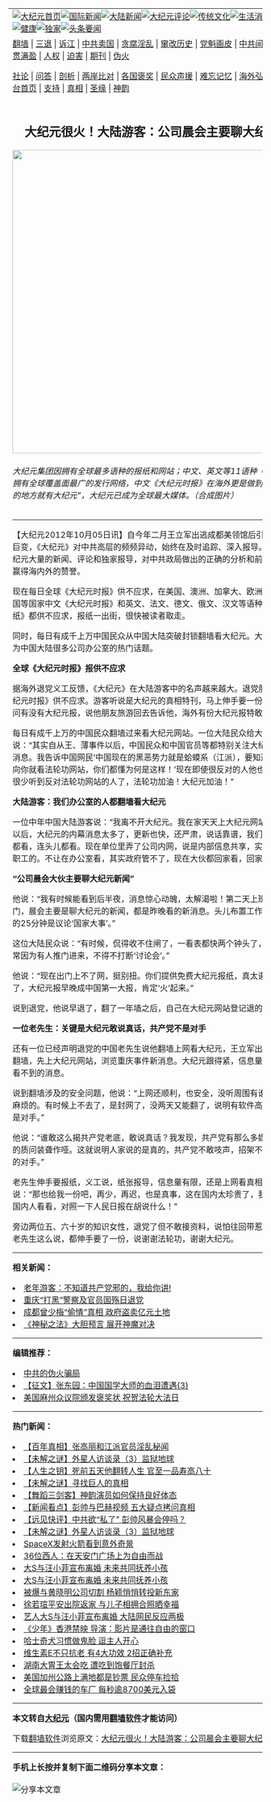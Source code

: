 <a name="1" id="1" target="_blank"></a><span id="1"></span>
<table align=center border="0"><tr><td colspan="2" VALIGN=TOP><a href="https://github.com/bejthd314/djy/blob/master/gb/nf1351518.md#1"><img src="https://raw.githubusercontent.com/bejthd314/www/master/t/djy/1.jpg" title="大纪元首页" alt="大纪元首页"></a><a href="https://github.com/bejthd314/djy/blob/master/gb/n24hr.md#1"><img src="https://raw.githubusercontent.com/bejthd314/www/master/t/djy/3.jpg" title="国际新闻" alt="国际新闻"></a><a href="https://github.com/bejthd314/djy/blob/master/gb/nsc413.md#1"><img src="https://raw.githubusercontent.com/bejthd314/www/master/t/djy/4.jpg" title="大陆新闻" alt="大陆新闻"></a><a href="https://github.com/bejthd314/djy/blob/master/gb/news392.md#1"><img src="https://raw.githubusercontent.com/bejthd314/www/master/t/djy/5.jpg" title="大纪元评论" alt="大纪元评论"></a><a href="https://github.com/bejthd314/djy/blob/master/gb/news2007.md#1"><img src="https://raw.githubusercontent.com/bejthd314/www/master/t/djy/6.jpg" title="传统文化" alt="传统文化"></a><a href="https://github.com/bejthd314/djy/blob/master/gb/news2008.md#1"><img src="https://raw.githubusercontent.com/bejthd314/www/master/t/djy/7.jpg" title="生活消费" alt="生活消费"></a><a href="https://github.com/bejthd314/djy/blob/master/gb/ncyule.md#1"><img src="https://raw.githubusercontent.com/bejthd314/www/master/t/djy/8.jpg" title="娱乐休闲" alt="娱乐休闲"></a><a href="https://github.com/bejthd314/djy/blob/master/gb/nsc1002.md#1"><img src="https://raw.githubusercontent.com/bejthd314/www/master/t/djy/9.jpg" title="健康" alt="健康"></a><a href="https://github.com/bejthd314/djy/blob/master/gb/nf6092.md#1"><img src="https://raw.githubusercontent.com/bejthd314/www/master/t/djy/10a.jpg" title="独家" alt="独家"></a><a href="https://github.com/bejthd314/djy/blob/master/gb/nf4514.md#1"><img src="https://raw.githubusercontent.com/bejthd314/www/master/t/djy/12a.jpg" title="头条要闻" alt="头条要闻"></a></td></tr>
<tr><td colspan="2" VALIGN=TOP><a target="_blank" href="https://github.com/bejthd314/www/blob/master/README.md?zsrh#1">翻墙</a> | <a target="_blank" href="https://github.com/bejthd314/djy/blob/master/gb/nf5657.md#1">三退</a> | <a target="_blank" href="https://github.com/bejthd314/djy/blob/master/gb/nf6124.md#1">诉江</a> | <a target="_blank" href="https://github.com/bejthd314/djy/blob/master/gb/nf1176117.md#1">中共卖国</a> | <a target="_blank" href="https://github.com/bejthd314/djy/blob/master/gb/nf5773.md#1">贪腐淫乱</a> | <a target="_blank" href="https://github.com/bejthd314/djy/blob/master/gb/nf1176115.md#1">窜改历史</a> | <a target="_blank" href="https://github.com/bejthd314/djy/blob/master/gb/nf1176107.md#1">党魁画皮</a> | <a target="_blank" href="https://github.com/bejthd314/djy/blob/master/gb/nf1320400.md#1">中共间谍</a> | <a target="_blank" href="https://github.com/bejthd314/djy/blob/master/gb/nf1176114.md#1">破坏传统</a> | <a target="_blank" href="https://github.com/bejthd314/ntdtv/blob/master/gb/prog447_1.md#1">恶贯满盈</a> | <a target="_blank" href="https://github.com/bejthd314/djy/blob/master/gb/ncid278.md#1">人权</a> | <a target="_blank" href="https://github.com/bejthd314/djy/blob/master/gb/nf1176111.md#1">迫害</a> | <a target="_blank" href="https://gitlab.com/szzdlab/mh-qikan/blob/master/README.md#1">期刊</a> | <a target="_blank" href="https://github.com/bejthd314/djy/blob/master/gb/nf5562.md#1">伪火</a></p><p><a target="_blank" href="https://github.com/bejthd314/djy/blob/master/gb/9p.md#1">社论</a> | <a target="_blank" href="https://github.com/bejthd314/djy/blob/master/gb/nf4378.md#1">问答</a> | <a target="_blank" href="https://github.com/bejthd314/djy/blob/master/gb/nf5792.md#1">剖析</a> | <a target="_blank" href="https://github.com/bejthd314/djy/blob/master/gb/nf5735.md#1">两岸比对</a> | <a target="_blank" href="https://github.com/bejthd314/djy/blob/master/gb/nf6119.md#1">各国褒奖</a> | <a target="_blank" href="https://github.com/bejthd314/djy/blob/master/gb/nf6120.md#1">民众声援</a> | <a target="_blank" href="https://github.com/bejthd314/djy/blob/master/gb/nf1188594.md#1">难忘记忆</a> | <a target="_blank" href="https://github.com/bejthd314/djy/blob/master/gb/nf3180.md#1">海外弘传</a> | <a target="_blank" href="https://github.com/bejthd314/djy/blob/master/gb/nf5410.md#1">万人上访</a> | <a target="_blank" href="https://github.com/bejthd314/www/blob/master/README.md?zsrh#1">平台首页</a> | <a target="_blank" href="https://github.com/bejthd314/djy/blob/master/gb/nf4386.md#1">支持</a> | <a target="_blank" href="https://github.com/bejthd314/djy/blob/master/gb/nf4389.md#1">真相</a> | <a target="_blank" href="https://github.com/bejthd314/djy/blob/master/gb/nf5790.md#1">圣缘</a> | <a target="_blank" href="https://github.com/bejthd314/djy/blob/master/gb/nf4786.md#1">神韵</a></td></tr>
<tr><td VALIGN=TOP width="626"><h2 align=center>大纪元很火！大陆游客：公司晨会主要聊大纪元新闻</h2>
<img width="600" src="https://i.epochtimes.com/assets/uploads/2012/10/1210041436222158-600x400.jpg" />
<h6>大纪元集团因拥有全球最多语种的报纸和网站；中文、英文等11语种《大纪元时报》拥有全球覆盖面最广的发行网络，中文《大纪元时报》在海外更是做到了“全球有华人的地方就有大纪元”，大纪元已成为全球最大媒体。（合成图片）
</h6>
<hr>
	<p>【<ahref="https://github.com/bejthd314/djy/blob/master/gb/tag/%E5%A4%A7%E7%BA%AA%E5%85%83.md#1">大纪元</a>2012年10月05日讯】自今年二月王立军出逃成都美领馆后引发了中国政局巨变，《大纪元》对中共高层的频频异动，始终在及时追踪、深入报导。半年多来，大纪元大量的新闻、评论和独家报导，对中共政局做出的正确的分析和前瞻性的预测，赢得海内外的赞誉。</p>
<p>现在每日全球《<ahref="https://github.com/bejthd314/djy/blob/master/gb/tag/%E5%A4%A7%E7%BA%AA%E5%85%83.md#1">大纪元</a>时报》供不应求，在美国、澳洲、加拿大、欧洲、俄罗斯、韩国等国家中文《大纪元时报》和英文、法文、德文、俄文、汉文等语种的《大纪元报纸》都供不应求，报纸一出街，很快被读者取走。</p>
<p>同时，每日有成千上万中国民众从中国大陆突破封锁翻墙看大纪元。大纪元的新闻成为中国大陆很多公司办公室的热门话题。</p>
<p><B>全球《大纪元时报》报供不应求</B></p>
<p>据海外<ahref="https://github.com/bejthd314/djy/blob/master/gb/tag/%E9%80%80%E5%85%9A.md#1">退党</a>义工反馈，《大纪元》在大陆游客中的名声越来越大。退党服务点的《大纪元时报》供不应求。游客听说是大纪元的<ahref="https://github.com/bejthd314/djy/blob/master/gb/tag/%E7%9C%9F%E7%9B%B8.md#1">真相</a>特刊，马上伸手要一份。有人下车就问有没有大纪元报，说他朋友旅游回去告诉他，海外有份大纪元报特敢说真话。</p>
<p>每日有成千上万的中国民众翻墙过来看大纪元网站。一位大陆民众给大纪元来信说：“其实自从王、薄事件以后，中国民众和中国官员等都特别关注大纪元、新唐人的消息。我告诉中国网民‘中国现在的黑恶势力就是蛤蟆系（江派），要知道蛤蟆系的动向你就看法轮功网站，你们都懂为何是这样！’现在即使很反对的人他也没话说，最近很少听到反对法轮功网站的人了，法轮功加油！大纪元加油！”</p>
<p><B> 大陆游客：我们办公室的人都翻墙看大纪元</B></p>
<p>一位中年中国大陆游客说：“我离不开大纪元。我在家天天上大纪元网站。王立军出事以后，大纪元的内幕消息太多了，更新也快，还严肃，说话靠谱，我们办公室的几位都看，连头儿都看。现在单位里弄了公司内网，说是内部信息共享，实际上是为监控职工的。不让在办公室看，其实政府管不了，现在大伙都回家看，回家翻墙更踏实。”</p>
<p><B> “公司晨会大伙主要聊大纪元新闻”</B></p>
<p>他说：“我有时候能看到后半夜，消息惊心动魄，太解渴啦！第二天上班，办公室关上门，晨会主要是聊大纪元的新闻，都是昨晚看的新消息。头儿布置工作5分钟，后面的25分钟是议论‘国家大事’。”</p>
<p>这位大陆民众说：“有时候，侃得收不住闸了，一看表都快两个钟头了，不得不打住。常因为有人推门进来，不得不打断‘讨论会’。”</p>
<p>他说：“现在出门上不了网，挺别扭。你们提供免费大纪元报纸，真太谢谢了！我看了，大纪元报早晚成中国第一大报，肯定‘火’起来。”</p>
<p>说到<ahref="https://github.com/bejthd314/djy/blob/master/gb/tag/%E9%80%80%E5%85%9A.md#1">退党</a>，他说早退了，翻了一年墙之后，自己在大纪元网站登记退的。</p>
<p><B> 一位老先生：关键是大纪元敢说真话，共产党不是对手 </B></p>
<p>还有一位已经声明退党的中国老先生说他翻墙上网看大纪元，王立军出事后，他天天翻墙，先上大纪元网站，浏览重庆事件新消息。大纪元跟得紧，信息量大，都是国内看不到的消息。</p>
<p>说到翻墙涉及的安全问题，他说：“上网还顺利，也安全，没听周围有谁因为翻墙惹出麻烦的。有时候上不去了，是封网了，没两天又能翻了，说明有软件高手，共产党不是对手。”</p>
<p>他说：“谁敢这么揭共产党老底，敢说真话？我发现，共产党有那么多媒体，对大纪元的质问装聋作哑。这就说明人家说的是真的，共产党不敢吱声，招架不住，不是人家的对手。”</p>
<p>老先生伸手要报纸，义工说，纸张报导，信息量有限，还是上网看<ahref="https://github.com/bejthd314/djy/blob/master/gb/tag/%E7%9C%9F%E7%9B%B8.md#1">真相</a>更好。老先生说：“那也给我一份吧，再少，再迟，也是真事，这在国内太珍贵了，我带回去一份给国内人看看，对照一下人民日报在胡说什么！”</p>
<p>旁边两位五、六十岁的知识女性，退党了但不敢接资料，说怕往回带惹麻烦。二位听老先生这么说，都伸手要了一份，说谢谢法轮功，谢谢大纪元。</p>
<p>
	
<hr>


<strong>相关新闻：</strong>
<li><a href="https://github.com/bejthd314/djy/blob/master/gb/12/10/2/n3695971.md#1">老年游客：不知道共产党邪的，我给你讲!</a></li>
<li><a href="https://github.com/bejthd314/djy/blob/master/gb/12/10/2/n3696785.md#1">重庆“打黑”警察及官员国殇日退党</a></li>
<li><a href="https://github.com/bejthd314/djy/blob/master/gb/12/10/3/n3696975.md#1">成都曾少梅“偷情”真相 政府盗卖亿元土地</a></li>
<li><a href="https://github.com/bejthd314/djy/blob/master/gb/12/10/3/n3697206.md#1">《神秘之法》大胆预言 展开神魔对决</a></li>
<hr>


<strong>编辑推荐：</strong>
<li><a href="https://github.com/upjkzu3674/djy/blob/master/gb/16/1/21/n4622075.md?dfh#1" target="_blank">中共的伪火骗局</a></li><li><a href="https://github.com/tsiac2612/djy/blob/master/gb/19/4/18/n11196827.md#1" target="_blank">【征文】张东园：中国国学大师的血泪遭遇(3)</a></li><li><a href="https://github.com/tsiac2612/djy/blob/master/gb/19/5/6/n11237722.md#1" target="_blank">美国麻州众议院颁发褒奖状 祝贺法轮大法日</a></li>
<hr>

<strong>热门新闻：</strong>
<li><a href="https://github.com/bejthd314/djy/blob/master/gb/21/11/16/n13379941.md#1">【百年真相】张高丽和江派官员淫乱秘闻</a></li>
<li><a href="https://github.com/bejthd314/djy/blob/master/gb/21/11/19/n13386805.md#1">【未解之谜】外星人访谈录（3）监狱地球</a></li>
<li><a href="https://github.com/bejthd314/djy/blob/master/gb/21/11/15/n13376505.md#1">【人生之钥】死前五天他翻转人生 官至一品寿高八十</a></li>
<li><a href="https://github.com/bejthd314/djy/blob/master/gb/21/11/18/n13384403.md#1">【未解之谜】寻找巨人的真相</a></li>
<li><a href="https://github.com/bejthd314/djy/blob/master/gb/21/11/20/n13388351.md#1">【舞蹈三剑客】神韵演员如何保持良好体态</a></li>
<li><a href="https://github.com/bejthd314/djy/blob/master/gb/21/11/22/n13391932.md#1">【新闻看点】彭帅与巴赫视频 五大疑点拷问真相</a></li>
<li><a href="https://github.com/bejthd314/djy/blob/master/gb/21/11/22/n13392025.md#1">【远见快评】中共欲“私了” 彭帅风暴会停吗？</a></li>
<li><a href="https://github.com/bejthd314/djy/blob/master/gb/21/11/19/n13386805.md#1">【未解之谜】外星人访谈录（3）监狱地球</a></li>
<li><a href="https://github.com/bejthd314/djy/blob/master/gb/21/11/22/n13389935.md#1">SpaceX发射火箭看到意外奇景</a></li>
<li><a href="https://github.com/bejthd314/djy/blob/master/gb/21/11/22/n13390029.md#1">36位西人：在天安门广场上为自由而战</a></li>
<li><a href="https://github.com/bejthd314/djy/blob/master/gb/21/11/22/n13390513.md#1">大S与汪小菲宣布离婚 未来共同抚养小孩</a></li>
<li><a href="https://github.com/bejthd314/djy/blob/master/gb/21/11/22/n13390513.md#1">大S与汪小菲宣布离婚 未来共同抚养小孩</a></li>
<li><a href="https://github.com/bejthd314/djy/blob/master/gb/21/11/21/n13389659.md#1">被爆与黄晓明公司切割 杨颖悄悄转投新东家</a></li>
<li><a href="https://github.com/bejthd314/djy/blob/master/gb/21/11/21/n13388773.md#1">徐若瑄平安出院返家 与儿子相拥合照晒幸福</a></li>
<li><a href="https://github.com/bejthd314/djy/blob/master/gb/21/11/22/n13391890.md#1">艺人大S与汪小菲宣布离婚 大陆网民反应两极</a></li>
<li><a href="https://github.com/bejthd314/djy/blob/master/gb/21/11/21/n13389860.md#1">《少年》香港禁映 导演：影片是通往自由的窗口</a></li>
<li><a href="https://github.com/bejthd314/djy/blob/master/gb/21/11/20/n13388038.md#1">哈士奇犬习惯做鬼脸 逗主人开心</a></li>
<li><a href="https://github.com/bejthd314/djy/blob/master/gb/21/11/22/n13391647.md#1">维生素E不只抗老 有4大功效 2招正确补充</a></li>
<li><a href="https://github.com/bejthd314/djy/blob/master/gb/21/11/21/n13388685.md#1">湖南大胃王太会吃 遭吃到饱餐厅封杀</a></li>
<li><a href="https://github.com/bejthd314/djy/blob/master/gb/21/11/21/n13388603.md#1">美国加州公路上满地都是钞票 民众停车捡拾</a></li>
<li><a href="https://github.com/bejthd314/djy/blob/master/gb/21/11/22/n13390335.md#1">全球最会赚钱的车厂 每秒逾8700美元入袋</a></li>
<hr>

<strong>本文转自<a href="https://www.epochtimes.com">大纪元</a>（国内需用<a href="https://github.com/bejthd314/www/blob/master/README.md#8">翻墙软件</a>才能访问）</strong><p>下载<a href="https://github.com/bejthd314/www/blob/master/README.md#8">翻墙软件</a>浏览原文：<a href="https://www.epochtimes.com/gb/12/10/5/n3698576.htm">大纪元很火！大陆游客：公司晨会主要聊大纪元新闻</a></p><hr>

<strong>手机上长按并复制下面二维码分享本文章：</strong><br><br><img src="https://chart.apis.google.com/chart?cht=qr&chs=240x240&choe=UTF-8&chld=M|2&chl=https://github.com/bejthd314/djy/blob/master/gb/12/10/5/n3698576.md%231" title="分享本文章"></td><td VALIGN=TOP><a href="https://github.com/bejthd314/djy/blob/master/gb/16/1/21/n4622075.md?dfh#1" target="_blank"><img src="https://raw.githubusercontent.com/bejthd314/djy/master/gb/300/wei-f1.jpg" title="中共的伪火骗局"  alt="中共的伪火骗局"></a><br><a href="https://github.com/bejthd314/www/blob/master/README.md?dfh#9" target="_blank"><img src="https://raw.githubusercontent.com/bejthd314/djy/master/gb/300/yong-h.jpg" title="永恒的见证"  alt="永恒的见证"></a><br><a href="https://github.com/bejthd314/djy/blob/master/gb/13/9/29/n3974789.md?dfh#1" target="_blank"><img src="https://raw.githubusercontent.com/bejthd314/djy/master/gb/300/shang-lnz.jpg" title="善良女子被中共投男牢"  alt="善良女子被中共投男牢"></a><br><a href="https://github.com/bejthd314/djy/blob/master/gb/16/3/16/n4663449.md?dfh#1" target="_blank"><img src="https://raw.githubusercontent.com/bejthd314/djy/master/gb/300/huo-z3.jpg" title="警卫目击活摘器官"  alt="警卫目击活摘器官"></a><br><a href="https://github.com/bejthd314/djy/blob/master/gb/16/8/7/n8177641.md?dfh#1" target="_blank"><img src="https://raw.githubusercontent.com/bejthd314/djy/master/gb/300/huo-z4.jpg" title="证人描述活摘恐怖"  alt="证人描述活摘恐怖"></a><br><a href="https://github.com/bejthd314/djy/blob/master/gb/10/4/19/n2881569.md?dfh#1" target="_blank"><img src="https://raw.githubusercontent.com/bejthd314/djy/master/gb/300/huo-z1.jpg" title="揭开活摘器官黑幕"  alt="揭开活摘器官黑幕"></a><br><a href="https://github.com/bejthd314/djy/blob/master/gb/10/11/7/n3077476.md?dfh#1" target="_blank"><img src="https://raw.githubusercontent.com/bejthd314/djy/master/gb/300/ma-ks.jpg" title="马克思的成魔之路"  alt="马克思的成魔之路"></a><br><a href="https://github.com/bejthd314/djy/blob/master/gb/14/6/9/n4173977.md?dfh#1" target="_blank"><img src="https://raw.githubusercontent.com/bejthd314/djy/master/gb/300/chang-zs.jpg" title="藏字石 蕴天机"  alt="藏字石 蕴天机"></a><br><a href="https://github.com/bejthd314/djy/blob/master/gb/18/5/10/n10381511.md?dfh#1" target="_blank"><img src="https://raw.githubusercontent.com/bejthd314/djy/master/gb/300/st1.jpg" title="关注三亿人三退"  alt="关注三亿人三退"></a><br><a href="https://github.com/bejthd314/djy/blob/master/gb/18/3/21/n10237682.md?dfh#1" target="_blank"><img src="https://raw.githubusercontent.com/bejthd314/djy/master/gb/300/jie-t.jpg" title="解体中共复兴中华"  alt="解体中共复兴中华"></a><br><a href="https://github.com/bejthd314/djy/blob/master/gb/9/2/9/n2422991.md?dfh#1" target="_blank"><img src="https://raw.githubusercontent.com/bejthd314/djy/master/gb/300/gao-zs.jpg" title="中共迫害良心律师"  alt="中共迫害良心律师"></a><br><a href="https://github.com/bejthd314/djy/blob/master/gb/18/12/9/n10900044.md?dfh#1" target="_blank"><img src="https://raw.githubusercontent.com/bejthd314/djy/master/gb/300/sj1.jpg" title="三百多万人举报江泽民"  alt="三百多万人举报江泽民"></a><br><a href="https://github.com/bejthd314/djy/blob/master/gb/18/8/28/n10672014.md?dfh#1" target="_blank"><img src="https://raw.githubusercontent.com/bejthd314/djy/master/gb/300/sj2.jpg" title="这些官员为何起诉江泽民"  alt="这些官员为何起诉江泽民"></a><br><a href="https://github.com/bejthd314/djy/blob/master/gb/8/12/18/n2367165.md?dfh#1" target="_blank"><img src="https://raw.githubusercontent.com/bejthd314/djy/master/gb/300/liangan.jpg" title="海峡两岸的强烈对比"  alt="海峡两岸的强烈对比"></a><br><a href="https://github.com/bejthd314/djy/blob/master/gb/15/12/10/n4593139.md?dfh#1" target="_blank"><img src="https://raw.githubusercontent.com/bejthd314/djy/master/gb/300/jia-ndzl.jpg" title="加拿大总理的贺信"  alt="加拿大总理的贺信"></a><br><a href="https://github.com/bejthd314/djy/blob/master/gb/11/6/17/n3289382.md?dfh#1" target="_blank"><img src="https://raw.githubusercontent.com/bejthd314/djy/master/gb/300/xiao-wd.jpg" title="探寻真相兼听则明"  alt="探寻真相兼听则明"></a><br><a href="https://github.com/bejthd314/djy/blob/master/gb/18/10/27/n10812623.md?dfh#1" target="_blank"><img src="https://raw.githubusercontent.com/bejthd314/djy/master/gb/300/yindu.jpg" title="印度媒体报道东方"  alt="印度媒体报道东方"></a><br><a href="https://github.com/bejthd314/djy/blob/master/gb/18/6/9/n10469652.md?dfh#1" target="_blank"><img src="https://raw.githubusercontent.com/bejthd314/djy/master/gb/300/xie-j.jpg" title="不一样的海外校园"  alt="不一样的海外校园"></a><br><a href="https://github.com/bejthd314/djy/blob/master/gb/7/4/5/n1669415.md?dfh#1" target="_blank"><img src="https://raw.githubusercontent.com/bejthd314/djy/master/gb/300/li-up.jpg" title="从大师到徒弟的传奇"  alt="从大师到徒弟的传奇"></a><br><a href="https://github.com/bejthd314/djy/blob/master/gb/17/5/26/n9191512.md?dfh#1" target="_blank"><img src="https://raw.githubusercontent.com/bejthd314/djy/master/gb/300/zfl2.jpg" title="亿万人与东方一本奇书"  alt="亿万人与东方一本奇书"></a><br><a href="https://github.com/bejthd314/djy/blob/master/gb/13/11/27/n4020290.md?dfh#1" target="_blank"><img src="https://raw.githubusercontent.com/bejthd314/djy/master/gb/300/zhen-h.jpg" title="大陆见不到的震撼场面"  alt="大陆见不到的震撼场面"></a><br><a href="https://github.com/bejthd314/djy/blob/master/gb/15/7/17/n4482910.md?dfh#1" target="_blank"><img src="https://raw.githubusercontent.com/bejthd314/djy/master/gb/300/dalu-sk.jpg" title="人心向善 大陆当初盛况"  alt="人心向善 大陆当初盛况"></a><br><a href="https://github.com/bejthd314/djy/blob/master/gb/19/1/5/n10955468.md?dfh#1" target="_blank"><img src="https://raw.githubusercontent.com/bejthd314/djy/master/gb/300/zfl1.jpg" title="追寻真理 这书讲什么"  alt="追寻真理 这书讲什么"></a><br><a href="https://github.com/bejthd314/www/blob/master/README.md?dfh#1" target="_blank"><img src="https://raw.githubusercontent.com/bejthd314/djy/master/gb/300/fq1.jpg" title="下载免费翻墙软件"  alt="下载免费翻墙软件"></a><br></td></tr></table>
